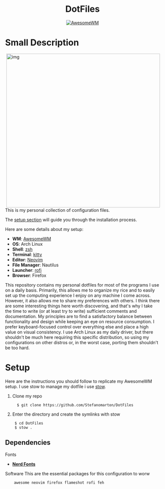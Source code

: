 <div align=center>

# DotFiles
  
[![AwesomeWM](https://img.shields.io/badge/AwesomeWM-git-blue.svg?logo=lua)](https://github.com/awesomeWM/awesome)

</div>

# Small Description

<img src="https://user-images.githubusercontent.com/80684231/192327751-5584bd54-a99d-495b-a545-e1d627d3bf3a.png" alt="img" align="right" width="500px">

This is my personal collection of configuration files.

The [setup section](#setup) will guide you through the installation process.

Here are some details about my setup:

+ **WM**: [AwesomeWM](https://github.com/awesomeWM/awesome/) 
+ **OS**: Arch Linux
+ **Shell**: [zsh](https://wiki.archlinux.org/index.php/Zsh)
+ **Terminal**: [kitty](https://github.com/kovidgoyal/kitty/) 
+ **Editor**: [Neovim](https://github.com/neovim/neovim/) 
+ **File Manager**: Nautilus
+ **Launcher**: [rofi](https://github.com/davatorium/rofi/)
+ **Browser**: Firefox
  

  
This repository contains my personal dotfiles for most of the programs I use on a daily basis. Primarily, this allows me to organize my rice and to easily set up        the computing experience I enjoy on any machine I come across. However, it also allows me to share my preferences with others. I think there are some interesting        things here worth discovering, and that's why I take the time to write (or at least try to write) sufficient comments and documentation.
My principles are to find a satisfactory balance between functionality and design while keeping an eye on resource consumption. I prefer keyboard-focused control over everything else and place a high value on visual consistency. I use Arch Linux as my daily driver, but there shouldn't be much here requiring this specific distribution, so using my configurations on other distros or, in the worst case, porting them shouldn't be too hard.

# Setup
Here are the instructions you should follow to replicate my AwesomeWM setup. 
I use stow to manage my dotfile i use [stow](https://www.gnu.org/software/stow/).

1. Clone my repo

         $ git clone https://github.com/Stefanomarton/DotFiles
 
2. Enter the directory and create the symlinks with stow

        $ cd DotFiles 
        $ stow .

## Dependencies
Fonts
+ [**Nerd Fonts**](https://www.nerdfonts.com/font-downloads)

Software
This are the essential packages for this configuration to worw 
          
        awesome neovim firefox flameshot rofi feh 



  



